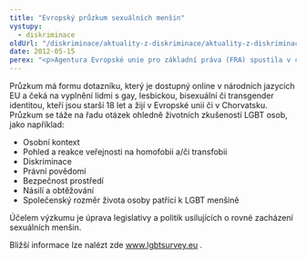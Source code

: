 ```yaml
---
title: "Evropský průzkum sexuálních menšin"
vystupy:
  - diskriminace
oldUrl: "/diskriminace/aktuality-z-diskriminace/aktuality-z-diskriminace-2012/evropsky-pruzkum-sexualnich-mensin/"
date: 2012-05-15
perex: "<p>Agentura Evropské unie pro základní práva (FRA) spustila v celé Evropské Unii průzkum LGBT menšin.</p>"
---
```


<!-- imported from the old website -->

<p class="align-blok">Průzkum má formu dotazníku, který je dostupný online v národních jazycích EU a čeká na vyplnění lidmi s gay, lesbickou, bisexuální či transgender identitou, kteří jsou starší 18 let a žijí v Evropské unii či v Chorvatsku. Průzkum se táže na řadu otázek ohledně životních zkušeností LGBT osob, jako například:</p><ul><li>Osobní kontext</li><li>Pohled a reakce veřejnosti na homofobii a/či transfobii</li><li>Diskriminace</li><li>Právní povědomí</li><li>Bezpečnost prostředí</li><li>Násilí a obtěžování</li><li>Společenský rozměr života osoby patřící k LGBT menšině</li></ul><p class="align-blok">Účelem výzkumu je úprava legislativy a politik usilujících o rovné zacházení sexuálních menšin.</p><p>Bližší informace lze nalézt zde <a title="Otevření do nového okna" href="http://www.lgbtsurvey.eu/" target="_blank">www.lgbtsurvey.eu</a> .</p>
